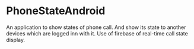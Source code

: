 # PhoneStateAndroid
An application to show states of phone call. And show its state to another devices which are logged inn with it. Use of firebase of real-time call state 
display.
